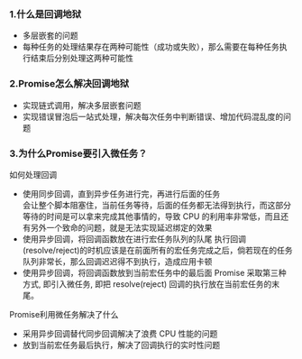 ### 1.什么是回调地狱

- 多层嵌套的问题
- 每种任务的处理结果存在两种可能性（成功或失败），那么需要在每种任务执行结束后分别处理这两种可能性


### 2.Promise怎么解决回调地狱

- 实现链式调用，解决多层嵌套问题
- 实现错误冒泡后一站式处理，解决每次任务中判断错误、增加代码混乱度的问题


### 3.为什么Promise要引入微任务？

如何处理回调
- 使用同步回调，直到异步任务进行完，再进行后面的任务  
  会让整个脚本阻塞住，当前任务等待，后面的任务都无法得到执行，而这部分等待的时间是可以拿来完成其他事情的，导致 CPU 的利用率非常低，而且还有另外一个致命的问题，就是无法实现延迟绑定的效果
- 使用异步回调，将回调函数放在进行宏任务队列的队尾
  执行回调(resolve/reject)的时机应该是在前面所有的宏任务完成之后，倘若现在的任务队列非常长，那么回调迟迟得不到执行，造成应用卡顿
- 使用异步回调，将回调函数放到当前宏任务中的最后面
  Promise 采取第三种方式, 即引入微任务, 即把 resolve(reject) 回调的执行放在当前宏任务的末尾。

Promise利用微任务解决了什么
- 采用异步回调替代同步回调解决了浪费 CPU 性能的问题
- 放到当前宏任务最后执行，解决了回调执行的实时性问题
